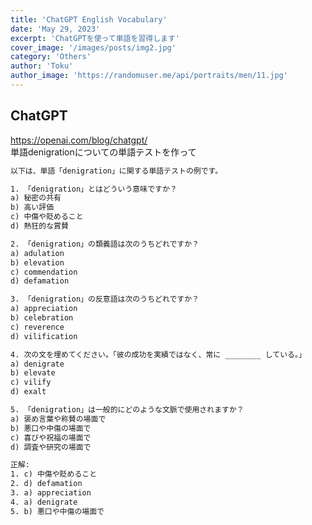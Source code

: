 ```yaml
---
title: 'ChatGPT English Vocabulary'
date: 'May 29, 2023'
excerpt: 'ChatGPTを使って単語を習得します'
cover_image: '/images/posts/img2.jpg'
category: 'Others'
author: 'Toku'
author_image: 'https://randomuser.me/api/portraits/men/11.jpg'
---
```


<!-- Markdow generator - https://jaspervdj.be/lorem-markdownum/ -->

## ChatGPT
https://openai.com/blog/chatgpt/  
単語denigrationについての単語テストを作って
```html
以下は、単語「denigration」に関する単語テストの例です。

1. 「denigration」とはどういう意味ですか？
a) 秘密の共有
b) 高い評価
c) 中傷や貶めること
d) 熱狂的な賞賛

2. 「denigration」の類義語は次のうちどれですか？
a) adulation
b) elevation
c) commendation
d) defamation

3. 「denigration」の反意語は次のうちどれですか？
a) appreciation
b) celebration
c) reverence
d) vilification

4. 次の文を埋めてください。「彼の成功を実績ではなく、常に ________ している。」
a) denigrate
b) elevate
c) vilify
d) exalt

5. 「denigration」は一般的にどのような文脈で使用されますか？
a) 褒め言葉や称賛の場面で
b) 悪口や中傷の場面で
c) 喜びや祝福の場面で
d) 調査や研究の場面で

正解:
1. c) 中傷や貶めること
2. d) defamation
3. a) appreciation
4. a) denigrate
5. b) 悪口や中傷の場面で

```
```Question

```

```Question

```

```Question

```

```Question

```

```Question

```

```Question

```
```Question

```

```Question

```
